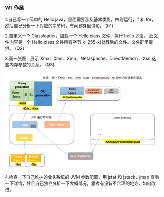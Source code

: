 ### W1 作業 ###
1.自己写一个简单的 Hello.java，里面需要涉及基本类型，四则运行，if 和 for，然后自己分析一下对应的字节码，有问题群里讨论。
(Q1)

2.自定义一个 Classloader，加载一个 Hello.xlass 文件，执行 hello 方法， 此文件内容是一个 Hello.class 文件所有字节(x=255-x)处理后的文件。文件群里提供。
(Q2)

3.画一张图，展示 Xmx、Xms、Xmn、Metaspache、DirectMemory、Xss 这些内存参数的关系。
(Q3)

![Alt text](Q3/Q3_JVM參數關係圖.png)


4.检查一下自己维护的业务系统的 JVM 参数配置，用 jstat 和 jstack、jmap 查看一下详情，并且自己独立分析一下大概情况，思考有没有不合理的地方，如何改进。